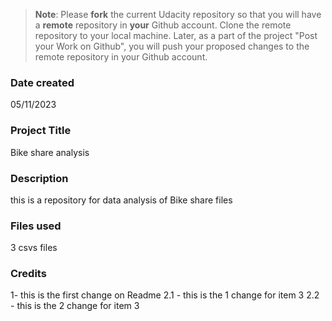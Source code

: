 >**Note**: Please **fork** the current Udacity repository so that you will have a **remote** repository in **your** Github account. Clone the remote repository to your local machine. Later, as a part of the project "Post your Work on Github", you will push your proposed changes to the remote repository in your Github account.

### Date created
05/11/2023

### Project Title
Bike share analysis

### Description
this is a repository for data analysis of Bike share files

### Files used
3 csvs files

### Credits
1- this is the first change on Readme
2.1 - this is the 1 change for item 3
2.2 - this is the 2 change for item 3